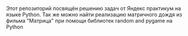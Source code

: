 Этот репозиторий посвящён решению задач от Яндекс практикум на языке Python. Так же можно найти реализацию матричного дождя из фильма "Матрица" при помощи библиотек random and pygame на Python
